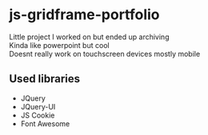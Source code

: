 # js-gridframe-portfolio
Little project I worked on but ended up archiving  
Kinda like powerpoint but cool  
Doesnt really work on touchscreen devices mostly mobile

## Used libraries
- JQuery
- JQuery-UI
- JS Cookie
- Font Awesome
